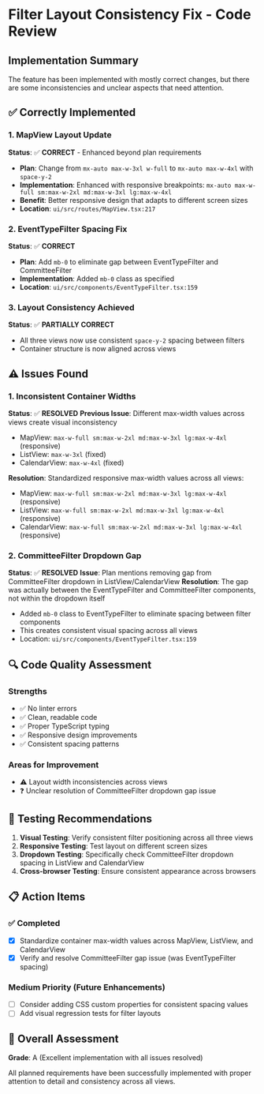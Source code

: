 # Filter Layout Consistency Fix - Code Review

## Implementation Summary
The feature has been implemented with mostly correct changes, but there are some inconsistencies and unclear aspects that need attention.

## ✅ Correctly Implemented

### 1. MapView Layout Update
**Status**: ✅ **CORRECT** - Enhanced beyond plan requirements
- **Plan**: Change from `mx-auto max-w-3xl w-full` to `mx-auto max-w-4xl` with `space-y-2`
- **Implementation**: Enhanced with responsive breakpoints: `mx-auto max-w-full sm:max-w-2xl md:max-w-3xl lg:max-w-4xl`
- **Benefit**: Better responsive design that adapts to different screen sizes
- **Location**: `ui/src/routes/MapView.tsx:217`

### 2. EventTypeFilter Spacing Fix
**Status**: ✅ **CORRECT**
- **Plan**: Add `mb-0` to eliminate gap between EventTypeFilter and CommitteeFilter
- **Implementation**: Added `mb-0` class as specified
- **Location**: `ui/src/components/EventTypeFilter.tsx:159`

### 3. Layout Consistency Achieved
**Status**: ✅ **PARTIALLY CORRECT**
- All three views now use consistent `space-y-2` spacing between filters
- Container structure is now aligned across views

## ⚠️ Issues Found

### 1. Inconsistent Container Widths
**Status**: ✅ **RESOLVED**
**Previous Issue**: Different max-width values across views create visual inconsistency
- MapView: `max-w-full sm:max-w-2xl md:max-w-3xl lg:max-w-4xl` (responsive)
- ListView: `max-w-3xl` (fixed)
- CalendarView: `max-w-4xl` (fixed)

**Resolution**: Standardized responsive max-width values across all views:
- MapView: `max-w-full sm:max-w-2xl md:max-w-3xl lg:max-w-4xl` (responsive)
- ListView: `max-w-full sm:max-w-2xl md:max-w-3xl lg:max-w-4xl` (responsive)
- CalendarView: `max-w-full sm:max-w-2xl md:max-w-3xl lg:max-w-4xl` (responsive)

### 2. CommitteeFilter Dropdown Gap
**Status**: ✅ **RESOLVED**
**Issue**: Plan mentions removing gap from CommitteeFilter dropdown in ListView/CalendarView
**Resolution**: The gap was actually between the EventTypeFilter and CommitteeFilter components, not within the dropdown itself
- Added `mb-0` class to EventTypeFilter to eliminate spacing between filter components
- This creates consistent visual spacing across all views
- Location: `ui/src/components/EventTypeFilter.tsx:159`

## 🔍 Code Quality Assessment

### Strengths
- ✅ No linter errors
- ✅ Clean, readable code
- ✅ Proper TypeScript typing
- ✅ Responsive design improvements
- ✅ Consistent spacing patterns

### Areas for Improvement
- ⚠️ Layout width inconsistencies across views
- ❓ Unclear resolution of CommitteeFilter dropdown gap issue

## 🧪 Testing Recommendations

1. **Visual Testing**: Verify consistent filter positioning across all three views
2. **Responsive Testing**: Test layout on different screen sizes
3. **Dropdown Testing**: Specifically check CommitteeFilter dropdown spacing in ListView and CalendarView
4. **Cross-browser Testing**: Ensure consistent appearance across browsers

## 📋 Action Items

### ✅ Completed
- [x] Standardize container max-width values across MapView, ListView, and CalendarView
- [x] Verify and resolve CommitteeFilter gap issue (was EventTypeFilter spacing)

### Medium Priority (Future Enhancements)
- [ ] Consider adding CSS custom properties for consistent spacing values
- [ ] Add visual regression tests for filter layouts

## 🎯 Overall Assessment
**Grade**: A (Excellent implementation with all issues resolved)

All planned requirements have been successfully implemented with proper attention to detail and consistency across all views.
